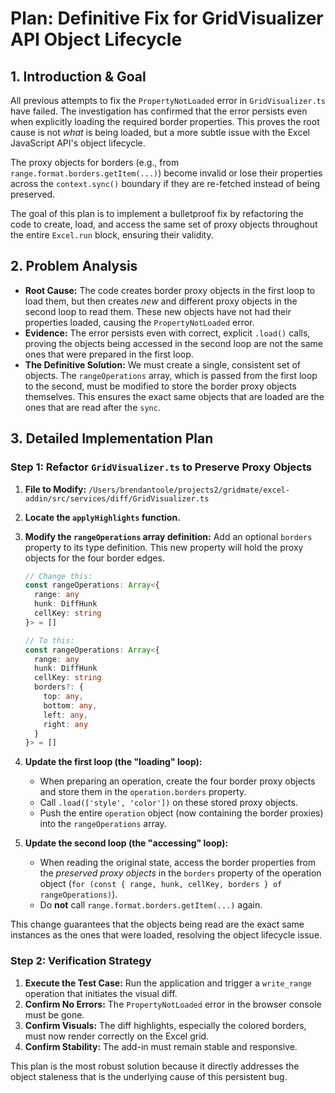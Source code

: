 # Plan: Definitive Fix for GridVisualizer API Object Lifecycle

## 1. Introduction & Goal

All previous attempts to fix the `PropertyNotLoaded` error in `GridVisualizer.ts` have failed. The investigation has confirmed that the error persists even when explicitly loading the required border properties. This proves the root cause is not *what* is being loaded, but a more subtle issue with the Excel JavaScript API's object lifecycle.

The proxy objects for borders (e.g., from `range.format.borders.getItem(...)`) become invalid or lose their properties across the `context.sync()` boundary if they are re-fetched instead of being preserved.

The goal of this plan is to implement a bulletproof fix by refactoring the code to create, load, and access the same set of proxy objects throughout the entire `Excel.run` block, ensuring their validity.

## 2. Problem Analysis

- **Root Cause:** The code creates border proxy objects in the first loop to load them, but then creates *new* and different proxy objects in the second loop to read them. These new objects have not had their properties loaded, causing the `PropertyNotLoaded` error.
- **Evidence:** The error persists even with correct, explicit `.load()` calls, proving the objects being accessed in the second loop are not the same ones that were prepared in the first loop.
- **The Definitive Solution:** We must create a single, consistent set of objects. The `rangeOperations` array, which is passed from the first loop to the second, must be modified to store the border proxy objects themselves. This ensures the exact same objects that are loaded are the ones that are read after the `sync`.

## 3. Detailed Implementation Plan

### Step 1: Refactor `GridVisualizer.ts` to Preserve Proxy Objects

1.  **File to Modify:** `/Users/brendantoole/projects2/gridmate/excel-addin/src/services/diff/GridVisualizer.ts`
2.  **Locate the `applyHighlights` function.**
3.  **Modify the `rangeOperations` array definition:** Add an optional `borders` property to its type definition. This new property will hold the proxy objects for the four border edges.

    ```typescript
    // Change this:
    const rangeOperations: Array<{
      range: any
      hunk: DiffHunk
      cellKey: string
    }> = []

    // To this:
    const rangeOperations: Array<{
      range: any
      hunk: DiffHunk
      cellKey: string
      borders?: {
        top: any,
        bottom: any,
        left: any,
        right: any
      }
    }> = []
    ```

4.  **Update the first loop (the "loading" loop):**
    - When preparing an operation, create the four border proxy objects and store them in the `operation.borders` property.
    - Call `.load(['style', 'color'])` on these stored proxy objects.
    - Push the entire `operation` object (now containing the border proxies) into the `rangeOperations` array.

5.  **Update the second loop (the "accessing" loop):**
    - When reading the original state, access the border properties from the *preserved proxy objects* in the `borders` property of the operation object (`for (const { range, hunk, cellKey, borders } of rangeOperations)`).
    - Do **not** call `range.format.borders.getItem(...)` again.

This change guarantees that the objects being read are the exact same instances as the ones that were loaded, resolving the object lifecycle issue.

### Step 2: Verification Strategy

1.  **Execute the Test Case:** Run the application and trigger a `write_range` operation that initiates the visual diff.
2.  **Confirm No Errors:** The `PropertyNotLoaded` error in the browser console must be gone.
3.  **Confirm Visuals:** The diff highlights, especially the colored borders, must now render correctly on the Excel grid.
4.  **Confirm Stability:** The add-in must remain stable and responsive.

This plan is the most robust solution because it directly addresses the object staleness that is the underlying cause of this persistent bug.
